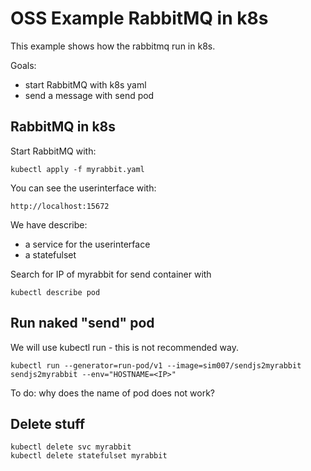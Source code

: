 # OSS Example RabbitMQ in k8s
This example shows how the rabbitmq run in k8s.

Goals:  
- start RabbitMQ with k8s yaml
- send a message with send pod

## RabbitMQ in k8s
Start RabbitMQ with:
```
kubectl apply -f myrabbit.yaml
```
You can see the userinterface with:
```
http://localhost:15672
```

We have describe:
- a service for the userinterface  
- a statefulset  

Search for IP of myrabbit for send container with 
```
kubectl describe pod
```

## Run naked "send" pod
We will use kubectl run - this is not recommended way.

```
kubectl run --generator=run-pod/v1 --image=sim007/sendjs2myrabbit sendjs2myrabbit --env="HOSTNAME=<IP>" 
```

To do: why does the name of pod does not work? 


## Delete stuff
```
kubectl delete svc myrabbit
kubectl delete statefulset myrabbit
```
